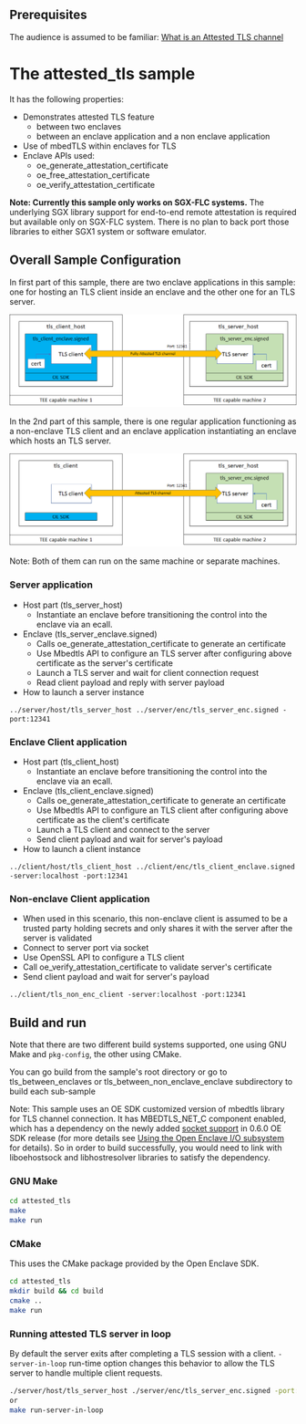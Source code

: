 ## Prerequisites
 The audience is assumed to be familiar:
 [What is an Attested TLS channel](AttestedTLSREADME.md#what-is-an-attested-tls-channel)

# The attested_tls sample

It has the following properties:

- Demonstrates attested TLS feature 
  - between two enclaves
  - between an enclave application and a non enclave application
- Use of mbedTLS within enclaves for TLS
- Enclave APIs used:
  - oe_generate_attestation_certificate
  - oe_free_attestation_certificate
  - oe_verify_attestation_certificate

**Note: Currently this sample only works on SGX-FLC systems.** The underlying SGX library support for end-to-end remote attestation is required but available only on SGX-FLC system. There is no plan to back port those libraries to either SGX1 system or software emulator.

## Overall Sample Configuration

In first part of this sample, there are two enclave applications in this sample: one for hosting an TLS client inside an enclave and the other one for an TLS server.

 ![Attested TLS channel between two enclaves](tls_between_enclaves.png)

In the 2nd part of this sample, there is one regular application functioning as a non-enclave TLS client and an enclave application
instantiating an enclave which hosts an TLS server. 

 ![Attested TLS channel between a non enclave application and an enclave](tls_between_non_enclave_enclave.png)

Note: Both of them can run on the same machine or separate machines.

### Server application
  - Host part (tls_server_host)
    - Instantiate an enclave before transitioning the control into the enclave via an ecall.
  - Enclave (tls_server_enclave.signed)
    - Calls oe_generate_attestation_certificate to generate an certificate
    - Use Mbedtls API to configure an TLS server after configuring above certificate as the server's certificate
    - Launch a TLS server and wait for client connection request
    - Read client payload and reply with server payload
  - How to launch a server instance
```
../server/host/tls_server_host ../server/enc/tls_server_enc.signed -port:12341
```
### Enclave Client application
  - Host part (tls_client_host)
    - Instantiate an enclave before transitioning the control into the enclave via an ecall.
  - Enclave (tls_client_enclave.signed)
    - Calls oe_generate_attestation_certificate to generate an certificate
    - Use Mbedtls API to configure an TLS client after configuring above certificate as the client's certificate
    - Launch a TLS client and connect to the server
    - Send client payload and wait for server's payload
  - How to launch a client instance
```
../client/host/tls_client_host ../client/enc/tls_client_enclave.signed -server:localhost -port:12341
```

### Non-enclave Client application
 - When used in this scenario, this non-enclave client is assumed to be a trusted party holding secrets and only shares it with the server after the server is validated
 - Connect to server port via socket
 - Use OpenSSL API to configure a TLS client
 - Call oe_verify_attestation_certificate to validate server's certificate
 - Send client payload and wait for server's payload

```
../client/tls_non_enc_client -server:localhost -port:12341
```

## Build and run

Note that there are two different build systems supported, one using GNU Make and
`pkg-config`, the other using CMake.

You can go build from the sample's root directory or go to tls_between_enclaves or tls_between_non_enclave_enclave subdirectory to build each sub-sample

Note: This sample uses an OE SDK customized version of mbedtls library for TLS channel connection. It has MBEDTLS_NET_C component enabled, which has a dependency on the newly added [socket support](../../docs/UsingTheIOSubsystem.md#socketh) in 0.6.0 OE SDK release (for more details see [Using the Open Enclave I/O subsystem](../../docs/UsingTheIOSubsystem.md#opting-in) for details). So in order to build successfully, you would need to link with liboehostsock and libhostresolver libraries to satisfy the dependency.

### GNU Make

```bash
cd attested_tls
make
make run
```

### CMake

This uses the CMake package provided by the Open Enclave SDK.

```bash
cd attested_tls
mkdir build && cd build
cmake ..
make run
```
### Running attested TLS server in loop
By default the server exits after completing a TLS session with a client. `-server-in-loop` run-time option changes this behavior to allow the TLS server to handle multiple client requests.
```bash
./server/host/tls_server_host ./server/enc/tls_server_enc.signed -port:12341 -server-in-loop
or
make run-server-in-loop
```
